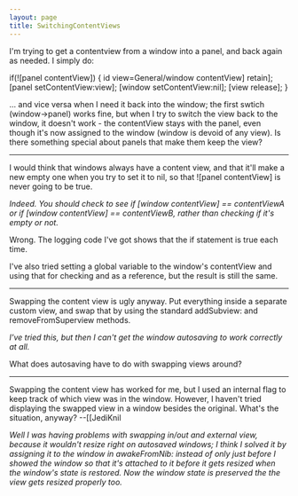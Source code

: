 ```yaml
---
layout: page
title: SwitchingContentViews
---
```


I'm trying to get a contentview from a window into a panel, and back again as needed. I simply do:
    
if(![panel contentView])
{
   id view=General/window contentView] retain];
   [panel setContentView:view];
   [window setContentView:nil];
   [view release];
}

... and vice versa when I need it back into the window; the first swtich (window->panel) works fine, but when I try to switch the view back to the window, it doesn't work - the contentView stays with the panel, even though it's now assigned to the window (window is devoid of any view). Is there something special about panels that make them keep the view?

----

I would think that windows always have a content view, and that it'll make a new empty one when you try to set it to nil, so that     ![panel contentView] is never going to be true.

*Indeed. You should check to see if     [window contentView] == contentViewA or if     [window contentView] == contentViewB, rather than checking if it's empty or not.*

Wrong. The logging code I've got shows that the if statement is true each time.

 I've also tried setting a global variable to the window's contentView and using that for checking and as a reference, but the result is still the same.

----

Swapping the content view is ugly anyway. Put everything inside a separate custom view, and swap that by using the standard addSubview: and removeFromSuperview methods.

*I've tried this, but then I can't get the window autosaving to work correctly at all.*

What does autosaving have to do with swapping views around?

----
Swapping the content view has worked for me, but I used an internal flag to keep track of which view was in the window. However, I haven't tried displaying the swapped view in a window besides the original. What's the situation, anyway? --[[JediKnil

*Well I was having problems with swapping in/out and external view, because it wouldn't resize right on autosaved windows; I think I solved it by assigning it to the window in awakeFromNib: instead of only just before I showed the window so that it's attached to it before it gets resized when the window's state is restored. Now the window state is preserved the the view gets resized properly too.*
